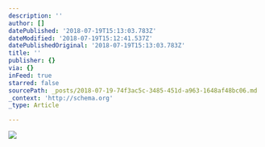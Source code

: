```yaml
---
description: ''
author: []
datePublished: '2018-07-19T15:13:03.783Z'
dateModified: '2018-07-19T15:12:41.537Z'
datePublishedOriginal: '2018-07-19T15:13:03.783Z'
title: ''
publisher: {}
via: {}
inFeed: true
starred: false
sourcePath: _posts/2018-07-19-74f3ac5c-3485-451d-a963-1648af48bc06.md
_context: 'http://schema.org'
_type: Article

---
```

![](https://the-grid-user-content.s3-us-west-2.amazonaws.com/c439157c-1870-421f-8356-522cc99e6c32.jpg)